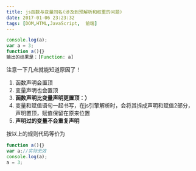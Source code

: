 ```yaml
---
title: js函数与变量同名(涉及到预解析和权重的问题)
date: 2017-01-06 23:23:32
tags: [DOM,HTML,JavaScript,  前端]
---
```


```javascript
console.log(a);
var a = 3;
function a(){}
输出的结果是：[Function: a]
```

注意一下几点就能知道原因了！

1. 函数声明会置顶
2. 变量声明也会置顶
3. **函数声明比变量声明更置顶：）**
4. 变量和赋值语句一起书写，在js引擎解析时，会将其拆成声明和赋值2部分，声明置顶，赋值保留在原来位置
5. **声明过的变量不会重复声明**

按以上的规则代码等价为

```javascript
function a(){}
var a;//实际无效
console.log(a);
a = 3;
```